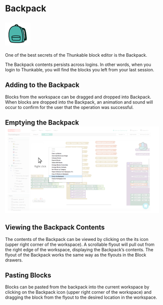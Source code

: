 # Backpack

## ![](../../../.gitbook/assets/backpack-icon.png)

One of the best secrets of the Thunkable block editor is the Backpack.

The Backpack contents persists across logins. In other words, when you login to Thunkable, you will find the blocks you left from your last session.

## Adding to the Backpack

Blocks from the workspace can be dragged and dropped into Backpack. When blocks are dropped into the Backpack, an animation and sound will occur to confirm for the user that the operation was successful.

## Emptying the Backpack![](../../../.gitbook/assets/empty-backpack.png)

## Viewing the Backpack Contents

The contents of the Backpack can be viewed by clicking on the its icon \(upper right corner of the workspace\). A scrollable flyout will pull out from the right edge of the workspace, displaying the Backpack’s contents. The flyout of the Backpack works the same way as the flyouts in the Block drawers.

## Pasting Blocks

Blocks can be pasted from the backpack into the current workspace by clicking on the Backpack icon \(upper right corner of the workspace\) and dragging the block from the flyout to the desired location in the workspace.

